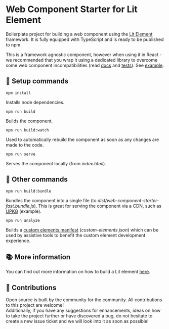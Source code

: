 # Web Component Starter for Lit Element

Boilerplate project for building a web component using the [Lit Element](https://lit.dev/) framework. It is fully equipped with TypeScript and is ready to be published to npm.

This is a framework agnostic component, however when using it in React - we recommended that you wrap it using a dedicated library to overcome some web component incompatibilities (read [docs](https://reactjs.org/docs/web-components.html) and [tests](https://custom-elements-everywhere.com/)). See [example](../react-wrapper/README.md).

## :rocket: Setup commands

```npm install```

Installs node dependencies.

```npm run build```

Builds the component.

```npm run build:watch```

Used to automatically rebuild the component as soon as any changes are made to the code.

```npm run serve```

Serves the component locally (from _index.html_).


## :construction_worker: Other commands

```npm run build:bundle```

Bundles the component into a single file (to _dist/web-component-starter-fast.bundle.js_). This is great for serving the component via a CDN, such as [UPKG](https://unpkg.com/) (example).

```npm run analyze```

Builds a [custom elements manifest](https://github.com/webcomponents/custom-elements-manifest) (_custom-elements.json_) which can be used by assistive tools to benefit the custom element development experience.

## :books: More information

You can find out more information on how to build a Lit element [here](https://lit.dev/docs/getting-started/).

## :yellow_heart: Contributions

Open source is built by the community for the community. All contributions to this project are welcome!
<br> Additionally, if you have any suggestions for enhancements, ideas on how to take the project further or have discovered a bug, do not hesitate to create a new issue ticket and we will look into it as soon as possible!